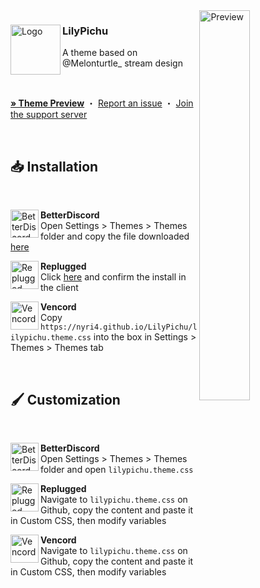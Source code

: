 <img align="right" src="https://nyri4.github.io/LilyPichu/assets/preview.png" alt="Preview" width="40%">

<div align="left">
  <img align="left" src="https://i.imgur.com/2YhKmJz.png" alt="Logo" width="80" height="80">

  <h3 align="left">LilyPichu</h3>
  <p align="left">A theme based on @Melonturtle_ stream design</p>

  <br/>

  <a href="https://gibbu.github.io/ThemePreview/?file=https://cdn.jsdelivr.net/gh/NYRI4/LilyPichu/lilypichu.theme.css"><strong>» Theme Preview</strong></a>
  ・
  <a href="https://github.com/NYRI4/LilyPichu/issues">Report an issue</a>
  ・
  <a href="https://discord.gg/comfy-camp-811203761619337259">Join the support server</a>
</div>
<br/>

## 📥 Installation

<br/>
<div align="left">
    <img align="left" src="https://i.imgur.com/LPH05EO.png" alt="BetterDiscord" width="45" height="45">
    <b><p align="left">BetterDiscord</b>
    <br/>Open Settings > Themes > Themes folder and copy the file downloaded <a href="https://betterdiscord.app/theme/LilyPichu">here</a></p>
</div>

<div align="left">
    <img align="left" src="https://i.imgur.com/pfS7jdg.png" alt="Replugged" width="45" height="45">
    <b><p align="left">Replugged</b>
    <br/>Click <a href="https://replugged.dev/install?identifier=NYRI4/LilyPichu&source=github">here</a> and confirm the install in the client</p>
</div>

<div align="left">
    <img align="left" src="https://i.imgur.com/fXYKU5q.png" alt="Vencord" width="45" height="45">
    <b><p align="left">Vencord</b>
    <br/>Copy <code>https://nyri4.github.io/LilyPichu/lilypichu.theme.css</code> into the box in Settings > Themes > Themes tab</p>
</div><br/>

## 🖌️ Customization

<br/>
<div align="left">
    <img align="left" src="https://i.imgur.com/LPH05EO.png" alt="BetterDiscord" width="45" height="45">
    <b><p align="left">BetterDiscord</b>
    <br/>Open Settings > Themes > Themes folder and open <code>lilypichu.theme.css</code></p>
</div>

<div align="left">
    <img align="left" src="https://i.imgur.com/pfS7jdg.png" alt="Replugged" width="45" height="45">
    <b><p align="left">Replugged</b>
    <br/>Navigate to <code>lilypichu.theme.css</code> on Github, copy the content and paste it in Custom CSS, then modify variables</p>
</div>

<div align="left">
    <img align="left" src="https://i.imgur.com/fXYKU5q.png" alt="Vencord" width="45" height="45">
    <b><p align="left">Vencord</b>
    <br/>Navigate to <code>lilypichu.theme.css</code> on Github, copy the content and paste it in Custom CSS, then modify variables</p>
</div><br/>
